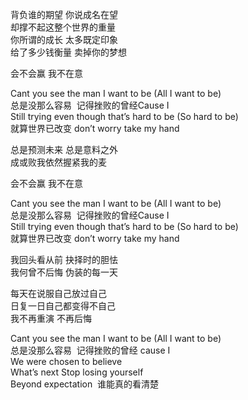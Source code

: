 背负谁的期望 你说成名在望  
却撑不起这整个世界的重量  
你所谓的成长 太多既定印象  
给了多少钱衡量 卖掉你的梦想  
  
会不会赢 我不在意  
  
Cant you see the man I want to be (All I want to be)  
总是没那么容易  记得挫败的曾经Cause I  
Still trying even though that’s hard to be (So hard to be)  
就算世界已改变 don’t worry take my hand  
  
总是预测未来 总是意料之外  
成或败我依然握紧我的麦  
  
会不会赢 我不在意  
  
Cant you see the man I want to be (All I want to be)  
总是没那么容易  记得挫败的曾经Cause I  
Still trying even though that’s hard to be (So hard to be)  
就算世界已改变 don’t worry take my hand  
  
我回头看从前 抉择时的胆怯   
我何曾不后悔 伪装的每一天  
  
每天在说服自己放过自己  
日复一日自己都变得不自己  
我不再重演 不再后悔  
  
Cant you see the man I want to be (All I want to be)  
总是没那么容易  记得挫败的曾经 cause I  
We were chosen to believe  
What’s next Stop losing yourself  
Beyond expectation  谁能真的看清楚   